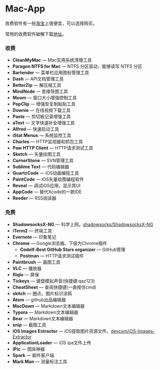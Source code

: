 # Mac-App

收费软件有一些[淘宝](https://www.taobao.com/)上很便宜，可以选择购买。

常用的收费软件破解下载[地址](http://www.waitsun.com/)。

### 收费

- **CleanMyMac** — Mac实用系统清理工具
- **Paragon NTFS for Mac** — NTFS 分区驱动，能够读写 NTFS 分区
- **Bartender** — 菜单栏应用图标管理工具
- **Dash** — API文档管理工具
- **BetterZip** — 解压缩工具
- **MindNode** — 思维导图工具
- **Moom** — 窗口大小增强控制工具
- **PopClip** — 增强型复制粘贴工具
- **Downie** — 在线视频下载工具
- **Paste** — 剪切板记录增强工具
- **aText** — 文字快速补全增强工具
- **Alfred** — 快速启动工具
- **iStat Menus** — 系统监控工具
- **Charles** — HTTP监视器和抓包工具
- **Paw HTTP Client** — HTTP请求测试工具
- **Sketch** — 矢量绘图工具
- **CornerStone** — SVN管理工具
- **Sublime Text** — 代码编辑器
- **QuartzCode** — iOS动画编程工具
- **PaintCode** — iOS矢量绘图编程软件
- **Reveal** — 调试iOS应用，显示其UI
- **AppCode** — 替代Xcode的一款IDE
- **Reeder** — RSS阅读器

### 免费

- **ShadowsocksX-NG** — 科学上网。[shadowsocks/ShadowsocksX-NG](https://github.com/shadowsocks/ShadowsocksX-NG)
- **iTerm2** — 终端工具
- **Evernote** — 印象笔记
- **Chrome** — Google浏览器。下级为Chrome插件
  - **Codelf-Best GitHub Stars organizer** — GitHub管理
  - **Postman** — HTTP请求测试插件
- **Paintbrush** — 画图工具
- **VLC** — 播放器
- **fliqlo** — 屏保
- **Tickeys** — 键盘模拟声音(快捷键:qaz123)
- **CheatSheet** — 查阅快捷键(一直按住cmd)
- **skitch** — 圈点，图片标识涂鸦
- **Atom** — github出品编辑器
- **MacDown** — Markdown文本编辑器
- **Typora** — Markdown文本编辑器
- **Bear** — Markdown文本编辑器
- **snip** — 截图工具
- **iOS Images Extractor** — iOS提取图片资源文件。[devcxm/iOS-Images-Extractor](https://github.com/devcxm/iOS-Images-Extractor)
- **ApplicationLoader** — iOS ipa文件上传
- **iPic** — 图床神器
- **Spark** — 邮件客户端
- **Mark Man** — 测量标注工具